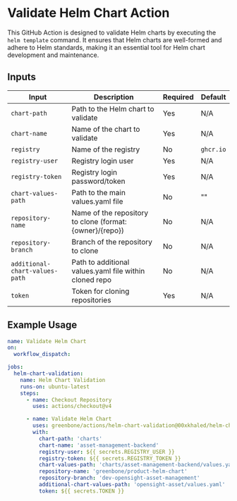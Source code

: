 # Validate Helm Chart Action

This GitHub Action is designed to validate Helm charts by executing the `helm template` command. It ensures that Helm charts are well-formed and adhere to Helm standards, making it an essential tool for Helm chart development and maintenance.


## Inputs

| Input                         | Description                                                  | Required | Default  |
|-------------------------------|--------------------------------------------------------------|----------|----------|
| `chart-path`                  | Path to the Helm chart to validate                           | Yes      | N/A      |
| `chart-name`                  | Name of the chart to validate                                | Yes      | N/A      |
| `registry`                    | Name of the registry                                         | No       | `ghcr.io`|
| `registry-user`               | Registry login user                                          | Yes      | N/A      |
| `registry-token`              | Registry login password/token                                | Yes      | N/A      |
| `chart-values-path`           | Path to the main values.yaml file                            | No       | ""       |
| `repository-name`             | Name of the repository to clone (format: {owner}/{repo})     | No       | N/A      |
| `repository-branch`           | Branch of the repository to clone                            | No       | N/A      |
| `additional-chart-values-path`| Path to additional values.yaml file within cloned repo       | No       | N/A      |
| `token`                       | Token for cloning repositories                               | Yes      | N/A      |

## Example Usage

```yml
name: Validate Helm Chart
on:
  workflow_dispatch:

jobs:
  helm-chart-validation:
    name: Helm Chart Validation
    runs-on: ubuntu-latest
    steps:
      - name: Checkout Repository
        uses: actions/checkout@v4

      - name: Validate Helm Chart
        uses: greenbone/actions/helm-chart-validation@00xkhaled/helm-chart-validation
        with:
          chart-path: 'charts'
          chart-name: 'asset-management-backend'
          registry-user: ${{ secrets.REGISTRY_USER }}
          registry-token: ${{ secrets.REGISTRY_TOKEN }}
          chart-values-path: 'charts/asset-management-backend/values.yaml'
          repository-name: 'greenbone/product-helm-chart'
          repository-branch: 'dev-opensight-asset-management'
          additional-chart-values-path: 'opensight-asset/values.yaml'
          token: ${{ secrets.TOKEN }}

